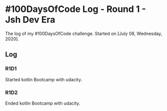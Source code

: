 # #100DaysOfCode Log - Round 1 - Jsh Dev Era

The log of my #100DaysOfCode challenge. Started on [July 08, Wednesday, 2020].

## Log

### R1D1 
Started kotlin Bootcamp with udacity.

### R1D2
Ended kotlin Bootcamp with udacity.
